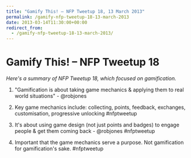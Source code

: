 ```yaml
---
title: "Gamify This! – NFP Tweetup 18, 13 March 2013"
permalink: /gamify-nfp-tweetup-18-13-march-2013
date: 2013-03-14T11:30:00+00:00
redirect_from:
  - /gamify-nfp-tweetup-18-13-march-2013/
---
```


# Gamify This! – NFP Tweetup 18

*Here's a summary of NFP Tweetup 18, which focused on gamification.*

1. "Gamification is about taking game mechanics & applying them to real world situations" - @robjones

2. Key game mechanics include: collecting, points, feedback, exchanges, customisation, progressive unlocking #nfptweetup

3. It's about using game design (not just points and badges) to engage people & get them coming back - @robjones #nfptweetup

4. Important that the game mechanics serve a purpose. Not gamification for gamification's sake. #nfptweetup